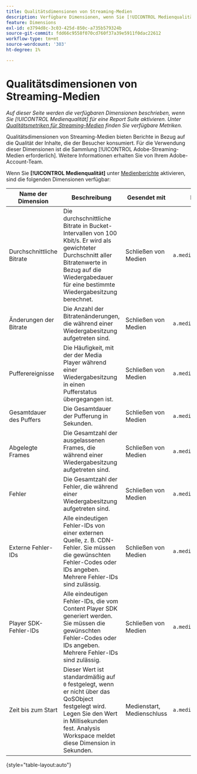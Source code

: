 ```yaml
---
title: Qualitätsdimensionen von Streaming-Medien
description: Verfügbare Dimensionen, wenn Sie [!UICONTROL Medienqualität] für eine Report Suite aktivieren.
feature: Dimensions
exl-id: e3794d8c-3c03-425d-850c-a735b579324b
source-git-commit: fdd66c9558f070cd760f37a39e5911f0dac22612
workflow-type: tm+mt
source-wordcount: '303'
ht-degree: 1%

---
```


# Qualitätsdimensionen von Streaming-Medien

*Auf dieser Seite werden die verfügbaren Dimensionen beschrieben, wenn Sie [!UICONTROL Medienqualität] für eine Report Suite aktivieren. Unter [Qualitätsmetriken für Streaming-Medien](../metrics/sm-quality.md) finden Sie verfügbare Metriken.*

Qualitätsdimensionen von Streaming-Medien bieten Berichte in Bezug auf die Qualität der Inhalte, die der Besucher konsumiert. Für die Verwendung dieser Dimensionen ist die Sammlung [!UICONTROL Adobe-Streaming-Medien erforderlich]. Weitere Informationen erhalten Sie von Ihrem Adobe-Account-Team.

Wenn Sie **[!UICONTROL Medienqualität]** unter [Medienberichte](/help/admin/admin/c-manage-report-suites/c-edit-report-suites/media-management.md) aktivieren, sind die folgenden Dimensionen verfügbar:

| Name der Dimension | Beschreibung | Gesendet mit | Kontextdatenvariable |
| --- | --- | --- | --- |
| Durchschnittliche Bitrate | Die durchschnittliche Bitrate in Bucket-Intervallen von 100 Kbit/s. Er wird als gewichteter Durchschnitt aller Bitratenwerte in Bezug auf die Wiedergabedauer für eine bestimmte Wiedergabesitzung berechnet. | Schließen von Medien | `a.media.qoe.bitrateAverageBucket` |
| Änderungen der Bitrate | Die Anzahl der Bitratenänderungen, die während einer Wiedergabesitzung aufgetreten sind. | Schließen von Medien | `a.media.qoe.bitrateChangeCount` |
| Pufferereignisse | Die Häufigkeit, mit der der Media Player während einer Wiedergabesitzung in einen Pufferstatus übergegangen ist. | Schließen von Medien | `a.media.qoe.bufferCount` |
| Gesamtdauer des Puffers | Die Gesamtdauer der Pufferung in Sekunden. | Schließen von Medien | `a.media.qoe.bufferTime` |
| Abgelegte Frames | Die Gesamtzahl der ausgelassenen Frames, die während einer Wiedergabesitzung aufgetreten sind. | Schließen von Medien | `a.media.qoe.droppedFrameCount` |
| Fehler | Die Gesamtzahl der Fehler, die während einer Wiedergabesitzung aufgetreten sind. | Schließen von Medien | `a.media.qoe.errorCount` |
| Externe Fehler-IDs | Alle eindeutigen Fehler-IDs von einer externen Quelle, z. B. CDN-Fehler. Sie müssen die gewünschten Fehler-Codes oder IDs angeben. Mehrere Fehler-IDs sind zulässig. | Schließen von Medien | `a.media.qoe.externalErrors` |
| Player SDK-Fehler-IDs | Alle eindeutigen Fehler-IDs, die vom Content Player SDK generiert werden. Sie müssen die gewünschten Fehler-Codes oder IDs angeben. Mehrere Fehler-IDs sind zulässig. | Schließen von Medien | `a.media.qoe.playerSdkErrors` |
| Zeit bis zum Start | Dieser Wert ist standardmäßig auf `0` festgelegt, wenn er nicht über das QoSObject festgelegt wird. Legen Sie den Wert in Millisekunden fest. Analysis Workspace meldet diese Dimension in Sekunden. | Medienstart, Medienschluss | `a.media.qoe.timeToStart` |

{style="table-layout:auto"}

